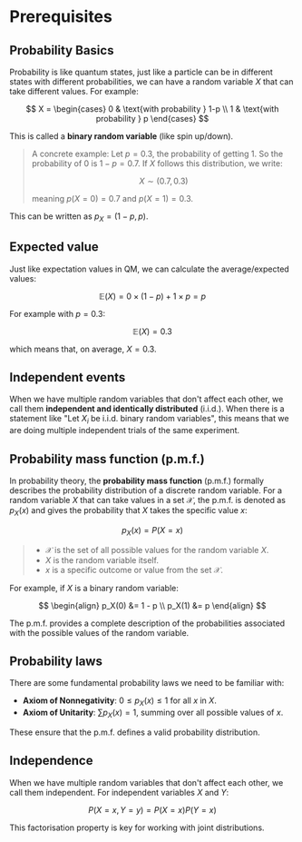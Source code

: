 # Prerequisites

## Probability Basics

Probability is like quantum states, just like a particle can be in different states with different probabilities, we can have a random variable $X$ that can take different values. For example:

$$
X = \begin{cases}
0 & \text{with probability } 1-p \\
1 & \text{with probability } p
\end{cases}
$$

This is called a **binary random variable** (like spin up/down).

> A concrete example: Let $p = 0.3$, the probability of getting $1$. So the probability of $0$ is $1 - p = 0.7$. If $X$ follows this distribution, we write:
>
> $$X \sim (0.7, 0.3)$$
>
> meaning $p(X=0) = 0.7$ and $p(X=1) = 0.3$.

This can be written as $p_X = (1-p, p)$.

## Expected value

Just like expectation values in QM, we can calculate the average/expected values:

$$
\mathbb E(X) = 0 \times (1-p) + 1 \times p = p
$$

For example with $p = 0.3$:

$$
\mathbb E(X) = 0.3
$$

which means that, on average, $X = 0.3$.

## Independent events

When we have multiple random variables that don't affect each other, we call them **independent and identically distributed** (i.i.d.). When there is a statement like "Let $X_i$ be i.i.d. binary random variables", this means that we are doing multiple independent trials of the same experiment.

## Probability mass function (p.m.f.)

In probability theory, the **probability mass function** (p.m.f.) formally describes the probability distribution of a discrete random variable. For a random variable $X$ that can take values in a set $\mathcal X$, the p.m.f. is denoted as $p_X(x)$ and gives the probability that $X$ takes the specific value $x$:

$$
p_X(x) = P(X = x)
$$

> - $\mathcal X$ is the set of all possible values for the random variable $X$.
> - $X$ is the random variable itself.
> - $x$ is a specific outcome or value from the set $\mathcal X$.

For example, if $X$ is a binary random variable:

$$
\begin{align}
p_X(0) &= 1 - p \\
p_X(1) &= p
\end{align}
$$

The p.m.f. provides a complete description of the probabilities associated with the possible values of the random variable.

## Probability laws

There are some fundamental probability laws we need to be familiar with:

- **Axiom of Nonnegativity**: $0 \le p_X(x) \le 1$ for all $x$ in $X$.
- **Axiom of Unitarity**: $\sum p_X(x) = 1$, summing over all possible values of $x$.

These ensure that the p.m.f. defines a valid probability distribution.

## Independence

When we have multiple random variables that don't affect each other, we call them independent. For independent variables $X$ and $Y$:

$$
P(X = x, Y=y) = P(X=x) P(Y=x)
$$

This factorisation property is key for working with joint distributions.
